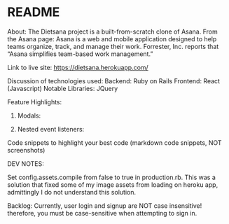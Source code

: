 # README

About:
  The Dietsana project is a built-from-scratch clone of Asana. 
  From the Asana page:
  Asana is a web and mobile application designed to help teams organize, track, and manage their work. Forrester, Inc. reports that “Asana simplifies team-based work management.”

Link to live site: 
  https://dietsana.herokuapp.com/


Discussion of technologies used:
  Backend: Ruby on Rails
  Frontend: React (Javascript)
  Notable Libraries: JQuery


Feature Highlights:
  1. Modals: 

  2. Nested event listeners:

Code snippets to highlight your best code (markdown code snippets, NOT screenshots)


DEV NOTES:

Set config.assets.compile from false to true in production.rb. 
This was a solution that fixed some of my image assets from loading on heroku app,
admittingly I do not understand this solution.

Backlog: Currently, user login and signup are NOT case insensitive! therefore, you must be 
case-sensitive when attempting to sign in. 
